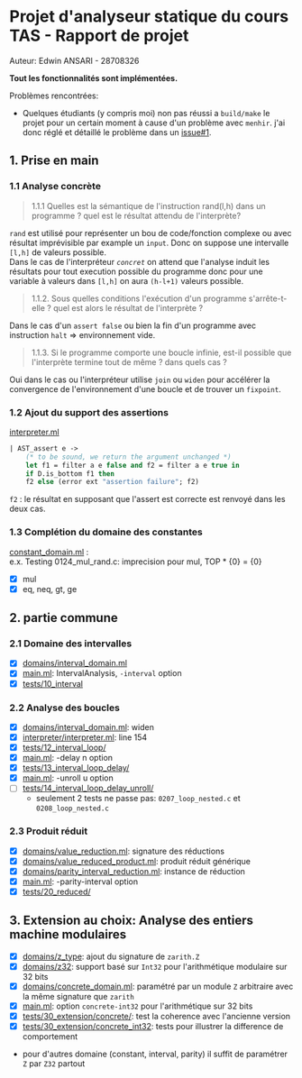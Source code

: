 # Projet d'analyseur statique du cours TAS - Rapport de projet
Auteur: Edwin ANSARI - 28708326

**Tout les fonctionnalités sont implémentées.**

Problèmes rencontrées: 
- Quelques étudiants (y compris moi) non pas réussi a `build/make` le projet pour un certain moment à cause d'un problème avec `menhir`. j'ai donc réglé et détaillé le problème dans un [issue#1](https://stl.algo-prog.info/tas-2021oct/projet-tas/-/issues/1).

## 1. Prise en main

### 1.1 Analyse concrète

> 1.1.1 Quelles est la sémantique de l'instruction rand(l,h) dans un programme ? quel est le résultat attendu de l'interprète?

`rand` est utilisé pour représenter un bou de code/fonction complexe ou avec résultat imprévisible par example un `input`. Donc on suppose une intervalle `[l,h]` de valeurs possible.  
Dans le cas de l'interpréteur *`concret`* on attend que l'analyse induit les résultats pour tout execution possible du programme donc pour une variable à valeurs dans `[l,h]` on aura `(h-l+1)` valeurs possible.

> 1.1.2. Sous quelles conditions l'exécution d'un programme s'arrête-t-elle ? quel est alors le résultat
de l'interprète ?

Dans le cas d'un `assert false` ou bien la fin d'un programme avec instruction `halt` => environnement vide.

> 1.1.3. Si le programme comporte une boucle infinie, est-il possible que l'interprète termine tout de même ? dans quels cas ?

Oui dans le cas ou l'interpréteur utilise `join` ou `widen` pour accélérer la convergence de l'environnement d'une boucle et de trouver un `fixpoint`.


### 1.2 Ajout du support des assertions
[interpreter.ml](src/interpreter/interpreter.ml)
```ml
| AST_assert e ->
    (* to be sound, we return the argument unchanged *)
    let f1 = filter a e false and f2 = filter a e true in
    if D.is_bottom f1 then        
    f2 else (error ext "assertion failure"; f2)
```
`f2` : le résultat en supposant que l'assert est correcte est renvoyé dans les deux cas.

### 1.3 Complétion du domaine des constantes
[constant_domain.ml](src/domains/constant_domain.ml) :  
e.x. Testing 0124_mul_rand.c: imprecision pour mul, TOP * {0} = {0}
- [x] mul
- [x] eq, neq, gt, ge

## 2. partie commune

### 2.1 Domaine des intervalles
- [x] [domains/interval_domain.ml](src/domains/domain.ml)
- [x] [main.ml](src/main.ml): IntervalAnalysis, `-interval` option
- [x] [tests/10_interval](tests/10_interval/)

### 2.2 Analyse des boucles
- [x] [domains/interval_domain.ml](src/domains/interval_domain.ml): widen
- [x] [interpreter/interpreter.ml](src/interpreter/interpreter.ml): line 154
- [x] [tests/12_interval_loop/](tests/12_interval_loop/)
- [x] [main.ml](src/main.ml): -delay n option
- [x] [tests/13_interval_loop_delay/](tests/13_interval_loop_delay/)
- [x] [main.ml](src/main.ml): -unroll u option
- [ ] [tests/14_interval_loop_delay_unroll/](tests/14_interval_loop_delay_unroll/)
  - seulement 2 tests ne passe pas:
    `0207_loop_nested.c` et `0208_loop_nested.c`

### 2.3 Produit réduit
- [x] [domains/value_reduction.ml](src/domains/value_reduction.ml): signature des réductions
- [x] [domains/value_reduced_product.ml](src/domains/value_reduced_product.ml): produit réduit générique
- [x] [domains/parity_interval_reduction.ml](src/domains/parity_interval_reduction.ml): instance de réduction
- [x] [main.ml](src/main.ml): -parity-interval option
- [x] [tests/20_reduced/](tests_20_reduced/)

## 3. Extension au choix: **Analyse des entiers machine modulaires**
- [x] [domains/z_type](src/domains/z_type.ml): ajout du signature de `zarith.Z`
- [x] [domains/z32](src/domains/z32.ml): support basé sur `Int32` pour l'arithmétique modulaire sur 32 bits
- [x] [domains/concrete_domain.ml](src/domains/concrete_domain.ml): paramétré par un module `Z` arbitraire avec la même signature que `zarith`
- [x] [main.ml](src/main.ml): option `concrete-int32` pour l'arithmétique sur 32 bits
- [x] [tests/30_extension/concrete/](tests/30_extension/concrete/): test la coherence avec l'ancienne version
- [x] [tests/30_extension/concrete_int32](tests/30_extension/concrete_int32/): tests pour illustrer la difference de comportement
- pour d'autres domaine (constant, interval, parity) il suffit de paramétrer `Z` par `Z32` partout